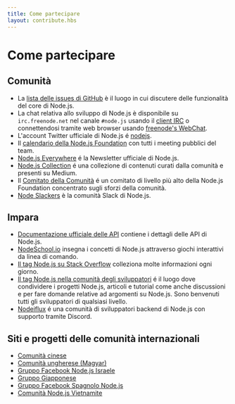 ```yaml
---
title: Come partecipare
layout: contribute.hbs
---
```


# Come partecipare

## Comunità

* La [lista delle issues di GitHub](https://github.com/nodejs/node/issues) è il luogo in cui discutere delle funzionalità del core di Node.js.
* La chat relativa allo sviluppo di Node.js è disponibile su `irc.freenode.net` nel canale `#node.js` usando il [client IRC](https://en.wikipedia.org/wiki/Comparison_of_Internet_Relay_Chat_clients) o connettendosi tramite web browser usando [freenode's WebChat](https://webchat.freenode.net/#node.js).
* L'account Twitter ufficiale di Node.js é [nodejs](https://twitter.com/nodejs).
* Il [calendario della Node.js Foundation](https://nodejs.org/calendar) con tutti i meeting pubblici del team.
* [Node.js Everywhere](https://newsletter.nodejs.org) é la Newsletter ufficiale di Node.js.
* [Node.js Collection](https://medium.com/the-node-js-collection) é una collezione di contenuti curati dalla comunità e presenti su Medium.
* Il [Comitato della Comunità](https://github.com/nodejs/community-committee) é un comitato di livello più alto della Node.js Foundation concentrato sugli sforzi della comunità.
* [Node Slackers](https://www.nodeslackers.com/) è la comunità Slack di Node.js.

## Impara

* [Documentazione ufficiale delle API](https://nodejs.org/api/) contiene i dettagli delle API di Node.js.
* [NodeSchool.io](https://nodeschool.io/) insegna i concetti di Node.js attraverso giochi interattivi da linea di comando.
* [Il tag Node.js su Stack Overflow](https://stackoverflow.com/questions/tagged/node.js) colleziona molte informazioni ogni giorno.
* [Il tag Node.js nella comunità degli sviluppatori](https://dev.to/t/node) é il luogo dove condividere i progetti Node.js, articoli e tutorial come anche discussioni e per fare domande relative ad argomenti su Node.js. Sono benvenuti tutti gli sviluppatori di qualsiasi livello.
* [Nodeiflux](https://discordapp.com/invite/vUsrbjd) é una comunità di sviluppatori backend di Node.js con supporto tramite Discord.

## Siti e progetti delle comunità internazionali

* [Comunità cinese](https://cnodejs.org/)
* [Comunità ungherese (Magyar)](https://nodehun.blogspot.com/)
* [Gruppo Facebook Node.js Israele](https://www.facebook.com/groups/node.il/)
* [Gruppo Giapponese](https://nodejs.jp/)
* [Gruppo Facebook Spagnolo Node.js](https://www.facebook.com/groups/node.es/)
* [Comunità Node.js Vietnamite](https://www.facebook.com/nodejs.vn/)
